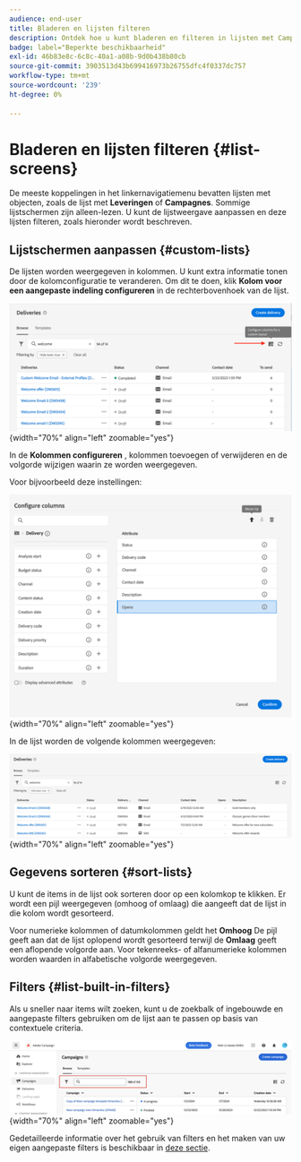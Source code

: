```yaml
---
audience: end-user
title: Bladeren en lijsten filteren
description: Ontdek hoe u kunt bladeren en filteren in lijsten met Campagne Web v8
badge: label="Beperkte beschikbaarheid"
exl-id: 46b83e8c-6c8c-40a1-a08b-9d0b438b80cb
source-git-commit: 3903513d43b699416973b26755dfc4f0337dc757
workflow-type: tm+mt
source-wordcount: '239'
ht-degree: 0%

---
```


# Bladeren en lijsten filteren {#list-screens}

De meeste koppelingen in het linkernavigatiemenu bevatten lijsten met objecten, zoals de lijst met **Leveringen** of **Campagnes**. Sommige lijstschermen zijn alleen-lezen. U kunt de lijstweergave aanpassen en deze lijsten filteren, zoals hieronder wordt beschreven.

## Lijstschermen aanpassen {#custom-lists}

De lijsten worden weergegeven in kolommen. U kunt extra informatie tonen door de kolomconfiguratie te veranderen. Om dit te doen, klik **Kolom voor een aangepaste indeling configureren** in de rechterbovenhoek van de lijst.

![](assets/config-columns.png){width="70%" align="left" zoomable="yes"}

In de **Kolommen configureren** , kolommen toevoegen of verwijderen en de volgorde wijzigen waarin ze worden weergegeven.

Voor bijvoorbeeld deze instellingen:

![](assets/columns.png){width="70%" align="left" zoomable="yes"}

In de lijst worden de volgende kolommen weergegeven:

![](assets/column-sample.png){width="70%" align="left" zoomable="yes"}

## Gegevens sorteren {#sort-lists}

U kunt de items in de lijst ook sorteren door op een kolomkop te klikken. Er wordt een pijl weergegeven (omhoog of omlaag) die aangeeft dat de lijst in die kolom wordt gesorteerd.

Voor numerieke kolommen of datumkolommen geldt het **Omhoog** De pijl geeft aan dat de lijst oplopend wordt gesorteerd terwijl de **Omlaag** geeft een aflopende volgorde aan. Voor tekenreeks- of alfanumerieke kolommen worden waarden in alfabetische volgorde weergegeven.

## Filters {#list-built-in-filters}

Als u sneller naar items wilt zoeken, kunt u de zoekbalk of ingebouwde en aangepaste filters gebruiken om de lijst aan te passen op basis van contextuele criteria.

![](assets/filter.png){width="70%" align="left" zoomable="yes"}

Gedetailleerde informatie over het gebruik van filters en het maken van uw eigen aangepaste filters is beschikbaar in [deze sectie](../query/filter.md).

<!--
## Use advanced attributes {#adv-attributes}

>[!CONTEXTUALHELP]
>id="acw_attributepicker_advancedfields"
>title="Display advanced attributes"
>abstract="Only the most common attributes are displayed by default in the attribute list. Activate the **Display advanced attributes** toggle to see all available attributes for the current list in the left palette of the rule builder, such as nodes, groupings, 1-1 links, 1-N links."

>[!CONTEXTUALHELP]
>id="acw_rulebuilder_advancedfields"
>title="Rule builder advanced fields"
>abstract="Only the most common attributes are displayed by default in the attribute list. Activate the **Display advanced attributes** toggle to see all available attributes for the current list in the left palette of the rule builder, such as nodes, groupings, 1-1 links, 1-N links."

>[!CONTEXTUALHELP]
>id="acw_rulebuilder_properties_advanced"
>title="Rule builder advanced attributes"
>abstract="Only the most common attributes are displayed by default in the attribute list. Activate the **Display advanced attributes** toggle to see all available attributes for the current list in the left palette of the rule builder, such as nodes, groupings, 1-1 links, 1-N links."


Only most common attributes are displayed by default in the attribute list and filter configuration screens. Attributes which were set as `advanced` attributes in the data schema are hidden from the configuration screens. 

Activate the **Display advanced attributes** toggle to see all available attributes for the current list in the left palette of the rule builder, such as nodes, groupings, 1-1 links, 1-N links. The attribute list is updated instantly.


![](assets/adv-toggle.png){width="70%" align="left" zoomable="yes"}
-->